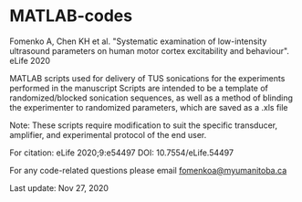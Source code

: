 # MATLAB-codes
Fomenko A, Chen KH et al. "Systematic examination of low-intensity ultrasound parameters on human motor cortex excitability and behaviour". eLife 2020

MATLAB scripts used for delivery of TUS sonications for the experiments performed in the manuscript
Scripts are intended to be a template of randomized/blocked sonication sequences, as well as a method of blinding the experimenter to randomized parameters, which are saved as a .xls file 

Note: These scripts require modification to suit the specific transducer, amplifier, and experimental protocol of the end user.

For citation: eLife 2020;9:e54497 DOI: 10.7554/eLife.54497

For any code-related questions please email fomenkoa@myumanitoba.ca

Last update: Nov 27, 2020
